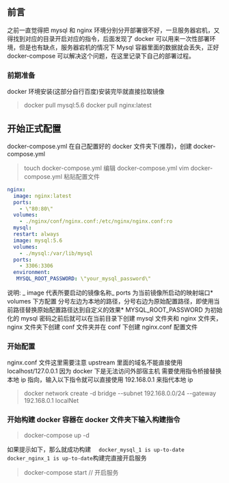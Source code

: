 ## 前言

之前一直觉得把 mysql 和 nginx 环境分别分开部署很不好，一旦服务器宕机，又得找到对应的目录开启对应的指令，后面发现了 docker 可以用来一次性部署环境，但是也有缺点，服务器宕机的情况下 Mysql 容器里面的数据就会丢失，正好 docker-compose 可以解决这个问题，在这里记录下自己的部署过程。

### 前期准备

docker 环境安装(这部分自行百度)安装完毕就直接拉取镜像

> docker pull mysql:5.6
> docker pull nginx:latest

## 开始正式配置

docker-compose.yml 在自己配置好的 docker 文件夹下(推荐)，创建 docker-compose.yml

> touch docker-compose.yml 编辑 docker-compose.yml
> vim docker-compose.yml 粘贴配置文件

```yml
nginx:
  image: nginx:latest
  ports:
    - \"80:80\"
  volumes:
    - ./nginx/conf/nginx.conf:/etc/nginx/nginx.conf:ro
  mysql:
  restart: always
  image: mysql:5.6
  volumes:
    - ./mysql:/var/lib/mysql
  ports:
    - 3306:3306
  environment:
   MYSQL_ROOT_PASSWORD: \"your_mysql_password\"
```

说明: _ image 代表所要启动的镜像名称_ ports 为当前镜像所启动的映射端口* volumes 下方配置 分号左边为本地的路径，分号右边为原始配置路径，即使用当前路径替换原始配置路径达到自定义的效果* MYSQL_ROOT_PASSWORD 为初始化的 mysql 密码之前后就可以在当前目录下创建 mysql 文件夹和 nginx 文件夹，nginx 文件夹下创建 conf 文件夹并在 conf 下创建 nginx.conf 配置文件

### 开始配置

nginx.conf 文件这里需要注意 upstream 里面的域名不能直接使用 localhost/127.0.0.1 因为 docker 下是无法访问外部宿主机 需要使用指令桥接替换本地 ip 指向，输入以下指令就可以直接使用 192.168.0.1 来指代本地 ip

> docker network create -d bridge --subnet 192.168.0.0/24 --gateway 192.168.0.1 localNet

### 开始构建 docker 容器在 docker 文件夹下输入构建指令

> docker-compose up -d

如果提示如下，那么就成功构建 `  docker_mysql_1 is up-to-date  docker_nginx_1 is up-to-date`构建完直接开启服务

> docker-compose start // 开启服务
